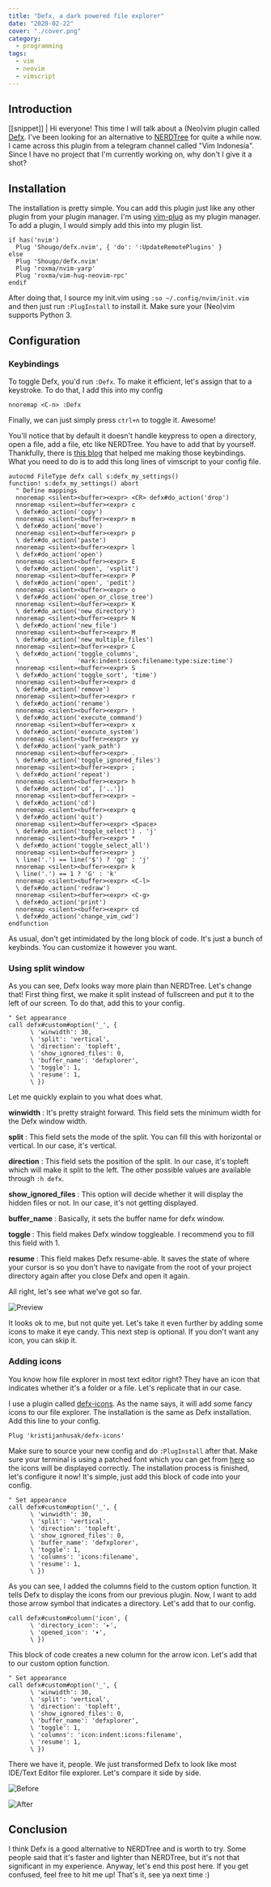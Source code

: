 ```yaml
---
title: "Defx, a dark powered file explorer"
date: "2020-02-22"
cover: "./cover.png"
category:
  - programming
tags:
  - vim
  - neovim
  - vimscript
---
```


## Introduction
[[snippet]]
| Hi everyone! This time I will talk about a (Neo)vim plugin called [Defx](https://github.com/airblade/defx.nvim). I've been looking for an alternative to [NERDTree](https://github.com/preservim/nerdtree) for quite a while now. I came across this plugin from a telegram channel called "Vim Indonesia". Since I have no project that I'm currently working on, why don't I give it a shot?

## Installation
The installation is pretty simple. You can add this plugin just like any other plugin from your plugin manager. I'm using [vim-plug](https://github.com/junegunn/vim-plug) as my plugin manager. To add a plugin, I would simply add this into my plugin list.

``` vim
if has('nvim')
  Plug 'Shougo/defx.nvim', { 'do': ':UpdateRemotePlugins' }
else
  Plug 'Shougo/defx.nvim'
  Plug 'roxma/nvim-yarp'
  Plug 'roxma/vim-hug-neovim-rpc'
endif
```

After doing that, I source my init.vim using `:so ~/.config/nvim/init.vim` and then just run `:PlugInstall` to install it. Make sure your (Neo)vim supports Python 3.

## Configuration
### Keybindings
To toggle Defx, you'd run `:Defx`. To make it efficient, let's assign that to a keystroke. To do that, I add this into my config

``` vim
nnoremap <C-n> :Defx
```

Finally, we can just simply press `ctrl+n` to toggle it. Awesome!

You'll notice that by default it doesn't handle keypress to open a directory, open a file, add a file, etc like NERDTree. You have to add that by yourself. Thankfully, there is [this blog](https://tsarafatma.com/neovim/2020/02/08/defx-file-explorer-for-neovim) that helped me making those keybindings. What you need to do is to add this long lines of vimscript to your config file.

``` vim
autocmd FileType defx call s:defx_my_settings()
function! s:defx_my_settings() abort
  " Define mappings
  nnoremap <silent><buffer><expr> <CR> defx#do_action('drop')
  nnoremap <silent><buffer><expr> c
  \ defx#do_action('copy')
  nnoremap <silent><buffer><expr> m
  \ defx#do_action('move')
  nnoremap <silent><buffer><expr> p
  \ defx#do_action('paste')
  nnoremap <silent><buffer><expr> l
  \ defx#do_action('open')
  nnoremap <silent><buffer><expr> E
  \ defx#do_action('open', 'vsplit')
  nnoremap <silent><buffer><expr> P
  \ defx#do_action('open', 'pedit')
  nnoremap <silent><buffer><expr> o
  \ defx#do_action('open_or_close_tree')
  nnoremap <silent><buffer><expr> K
  \ defx#do_action('new_directory')
  nnoremap <silent><buffer><expr> N
  \ defx#do_action('new_file')
  nnoremap <silent><buffer><expr> M
  \ defx#do_action('new_multiple_files')
  nnoremap <silent><buffer><expr> C
  \ defx#do_action('toggle_columns',
  \                'mark:indent:icon:filename:type:size:time')
  nnoremap <silent><buffer><expr> S
  \ defx#do_action('toggle_sort', 'time')
  nnoremap <silent><buffer><expr> d
  \ defx#do_action('remove')
  nnoremap <silent><buffer><expr> r
  \ defx#do_action('rename')
  nnoremap <silent><buffer><expr> !
  \ defx#do_action('execute_command')
  nnoremap <silent><buffer><expr> x
  \ defx#do_action('execute_system')
  nnoremap <silent><buffer><expr> yy
  \ defx#do_action('yank_path')
  nnoremap <silent><buffer><expr> .
  \ defx#do_action('toggle_ignored_files')
  nnoremap <silent><buffer><expr> ;
  \ defx#do_action('repeat')
  nnoremap <silent><buffer><expr> h
  \ defx#do_action('cd', ['..'])
  nnoremap <silent><buffer><expr> ~
  \ defx#do_action('cd')
  nnoremap <silent><buffer><expr> q
  \ defx#do_action('quit')
  nnoremap <silent><buffer><expr> <Space>
  \ defx#do_action('toggle_select') . 'j'
  nnoremap <silent><buffer><expr> *
  \ defx#do_action('toggle_select_all')
  nnoremap <silent><buffer><expr> j
  \ line('.') == line('$') ? 'gg' : 'j'
  nnoremap <silent><buffer><expr> k
  \ line('.') == 1 ? 'G' : 'k'
  nnoremap <silent><buffer><expr> <C-l>
  \ defx#do_action('redraw')
  nnoremap <silent><buffer><expr> <C-g>
  \ defx#do_action('print')
  nnoremap <silent><buffer><expr> cd
  \ defx#do_action('change_vim_cwd')
endfunction
```

As usual, don't get intimidated by the long block of code. It's just a bunch of keybinds. You can customize it however you want.

### Using split window
As you can see, Defx looks way more plain than NERDTree. Let's change that! First thing first, we make it split instead of fullscreen and put it to the left of our screen. To do that, add this to your config.

``` vim
" Set appearance
call defx#custom#option('_', {
      \ 'winwidth': 30,
      \ 'split': 'vertical',
      \ 'direction': 'topleft',
      \ 'show_ignored_files': 0,
      \ 'buffer_name': 'defxplorer',
      \ 'toggle': 1,
      \ 'resume': 1,
      \ })
```

Let me quickly explain to you what does what.


**winwidth** : It's pretty straight forward. This field sets the minimum width for the Defx window width.

**split** : This field sets the mode of the split. You can fill this with horizontal or vertical. In our case, it's vertical.

**direction** : This field sets the position of the split. In our case, it's topleft which will make it split to the left. The other possible values are available through `:h defx`.

**show\_ignored\_files** : This option will decide whether it will display the hidden files or not. In our case, it's not getting displayed.

**buffer_name** : Basically, it sets the buffer name for defx window.

**toggle** : This field makes Defx window toggleable. I recommend you to fill this field with 1.

**resume** : This field makes Defx resume-able. It saves the state of where your cursor is so you don't have to navigate from the root of your project directory again after you close Defx and open it again.


All right, let's see what we've got so far.

![Preview](https://res.cloudinary.com/irrellia/image/upload/v1582268284/defx/Shot_02-20_13-48-50_t9ejq9.png)

It looks ok to me, but not quite yet. Let's take it even further by adding some icons to make it eye candy. This next step is optional. If you don't want any icon, you can skip it.

### Adding icons
You know how file explorer in most text editor right? They have an icon that indicates whether it's a folder or a file. Let's replicate that in our case.

I use a plugin called [defx-icons](https://github.com/kristijanhusak/defx-icons). As the name says, it will add some fancy icons to our file explorer. The installation is the same as Defx installation. Add this line to your config.

``` vim
Plug 'kristijanhusak/defx-icons'
```

Make sure to source your new config and do `:PlugInstall` after that. Make sure your terminal is using a patched font which you can get from [here](https://www.nerdfonts.com/font-downloads) so the icons will be displayed correctly. The installation process is finished, let's configure it now! It's simple, just add this block of code into your config.

``` vim
" Set appearance
call defx#custom#option('_', {
      \ 'winwidth': 30,
      \ 'split': 'vertical',
      \ 'direction': 'topleft',
      \ 'show_ignored_files': 0,
      \ 'buffer_name': 'defxplorer',
      \ 'toggle': 1,
      \ 'columns': 'icons:filename',
      \ 'resume': 1,
      \ })
```

As you can see, I added the columns field to the custom option function. It tells Defx to display the icons from our previous plugin. Now, I want to add those arrow symbol that indicates a directory. Let's add that to our config.

``` vim
call defx#custom#column('icon', {
      \ 'directory_icon': '▸',
      \ 'opened_icon': '▾',
      \ })
```

This block of code creates a new column for the arrow icon. Let's add that to our custom option function.

``` vim
" Set appearance
call defx#custom#option('_', {
      \ 'winwidth': 30,
      \ 'split': 'vertical',
      \ 'direction': 'topleft',
      \ 'show_ignored_files': 0,
      \ 'buffer_name': 'defxplorer',
      \ 'toggle': 1,
      \ 'columns': 'icon:indent:icons:filename',
      \ 'resume': 1,
      \ })
```

There we have it, people. We just transformed Defx to look like most IDE/Text Editor file explorer. Let's compare it side by side.

![Before](https://res.cloudinary.com/irrellia/image/upload/v1582269729/defx/Shot_02-20_14-19-15_xb8etl.png)

![After](https://res.cloudinary.com/irrellia/image/upload/v1582269726/defx/Shot_02-20_13-20-33_scxlzh.png)

## Conclusion
I think Defx is a good alternative to NERDTree and is worth to try. Some people said that it's faster and lighter than NERDTree, but it's not that significant in my experience. Anyway, let's end this post here. If you get confused, feel free to hit me up! That's it, see ya next time :)
